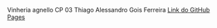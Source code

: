 Vinheria agnello CP 03
Thiago Alessandro Gois Ferreira
[Link do GitHub Pages](https://github.com/ThiagoGois12/vinheria-agnello-checkpoint03.git)